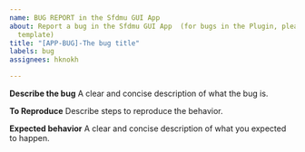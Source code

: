 ```yaml
---
name: BUG REPORT in the Sfdmu GUI App
about: Report a bug in the Sfdmu GUI App  (for bugs in the Plugin, please, use separated
  template)
title: "[APP-BUG]-The bug title"
labels: bug
assignees: hknokh

---
```


**Describe the bug**
A clear and concise description of what the bug is.

**To Reproduce**
Describe steps to reproduce the behavior.

**Expected behavior**
A clear and concise description of what you expected to happen.
